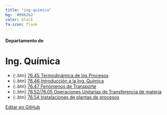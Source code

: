 ```yaml
---
title: "ing-química"
bg: '#00b2b2'
color: black
fa-icon: flask
---
```

#### Departamento de
# Ing. Química

<!---
No poner los links de t.joinchat directamente,
>>>> NO USAR https://www.protectyourlinks.com/ <<<<
En lugar de https://t.me/joinchat/SaraSasasa-sa poner j/SaraSasasa-sa
-->

<!---*  {:.btn} <i class="fas fa-atom"></i> [Diseño de Reactores]()-->
*  {:.btn} <i class="fas fa-atom"></i> [76.45 Termodinámica de los Procesos](j/2Bvz-oJdSxBkOTRh)
*  {:.btn} <i class="fas fa-atom"></i> [76.46 Introducción a la Ing. Química](j/hCaqx0r4pkZlOTMx)
*  {:.btn} <i class="fas fa-atom"></i> [76.47 Fenómenos de Transporte](j/TYJgDpejDFj-WMFH)
*  {:.btn} <i class="fas fa-atom"></i> [76.52/76.05 Operaciones Unitarias de Transferencia de materia](j/S3t7-GEudVMYptSv)
*  {:.btn} <i class="fas fa-atom"></i> [76.54 Instalaciones de plantas de procesos](j/OFTeVYBVQGU5ODIx)

<span class="editongithub">
	<a href="{{site.github.repository_url}}/blob/master/{{page.path}}">
		<i class="fas fa-pen"></i> Editar en GitHub
	</a>
</span>
